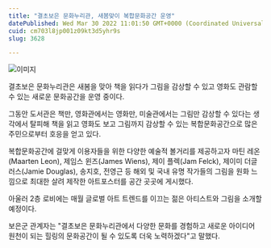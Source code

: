 ```yaml
---
title: "결초보은 문화누리관, 새봄맞이 복합문화공간 운영"
datePublished: Wed Mar 30 2022 11:01:50 GMT+0000 (Coordinated Universal Time)
cuid: cm703l8jp001z09kt3d5yhr9s
slug: 3628

---
```



![이미지](https://cdn.hashnode.com/res/hashnode/image/upload/v1739255115235/678055ba-bc7e-4b4f-bac7-cc208abba752.jpeg)

결초보은 문화누리관은 새봄을 맞아 책을 읽다가 그림을 감상할 수 있고 영화도 관람할 수 있는 새로운 문화공간을 운영 중이다.

그동안 도서관은 책만, 영화관에서는 영화만, 미술관에서는 그림만 감상할 수 있다는 생각에서 탈피해 책을 읽고 영화도 보고 그림까지 감상할 수 있는 복합문화공간으로 많은 주민으로부터 호응을 얻고 있다.

복합문화공간에 걸맞게 이용자들을 위한 다양한 예술적 볼거리를 제공하고자 마틴 레온(Maarten Leon), 제임스 윈즈(James Wiens), 제이 플렉(Jam Felck), 제이미 더글러스(Jamie Douglas), 송지호, 전영근 등 해외 및 국내 유명 작가들의 그림을 원화 느낌으로 최대한 살려 제작한 아트포스터를 공간 곳곳에 게시했다.

아울러 2층 로비에는 매월 글로벌 아트 트렌드를 이끄는 젊은 아티스트와 그림을 소개할 예정이다.

보은군 관계자는 "결초보은 문화누리관에서 다양한 문화를 경험하고 새로운 아이디어 원천이 되는 힐링의 문화공간이 될 수 있도록 더욱 노력하겠다"고 말했다.